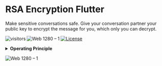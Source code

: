 # RSA Encryption Flutter 
 
Make sensitive conversations safe. Give your conversation partner your public key to encrypt the message for you, which only you can decrypt.


![visitors](https://visitor-badge.glitch.me/badge?page_id=vellt/rsa_encryption_flutter)
![Web 1280 – 1]( https://img.shields.io/badge/-open%20source-green)
[![License](https://img.shields.io/badge/license-MIT-yellow)](./LICENSE)


<details>
<summary><strong>Operating Principle</strong></summary>
 
> <img width="350" alt="portfolio_view" src="https://user-images.githubusercontent.com/61885011/130268946-9b7ba6d4-0e9f-45d8-b8d1-40940c55e9fd.png"> </br>  Encryption based on `asymmetric cryptography`. </br> **Read more** https://en.wikipedia.org/wiki/Public-key_cryptography
</details>

![Web 1280 – 1](https://user-images.githubusercontent.com/61885011/129395300-34399bcf-bc45-4e15-94cd-4cec528feae7.png)
